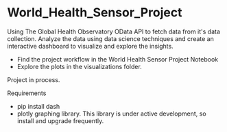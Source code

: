 # World_Health_Sensor_Project

Using The Global Health Observatory OData API to fetch data from it's data collection. Analyze the data using data science techniques and create an interactive dashboard to visualize and explore the insights.

- Find the project workflow in the World Health Sensor Project Notebook
- Explore the plots in the visualizations folder.

Project in process.


Requirements

- pip install dash
- plotly graphing library. This library is under active development, so install and upgrade frequently.

